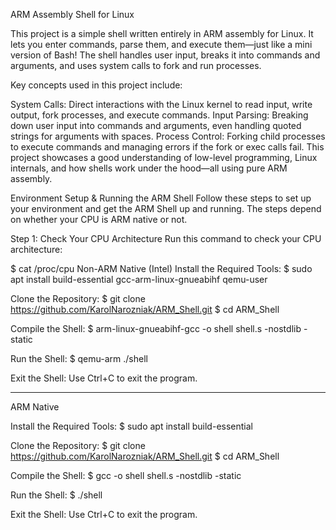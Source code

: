 ARM Assembly Shell for Linux

This project is a simple shell written entirely in ARM assembly for Linux. It lets you enter commands, parse them, and execute them—just like a mini version of Bash! The shell handles user input, breaks it into commands and arguments, and uses system calls to fork and run processes.

Key concepts used in this project include:

System Calls: Direct interactions with the Linux kernel to read input, write output, fork processes, and execute commands.
Input Parsing: Breaking down user input into commands and arguments, even handling quoted strings for arguments with spaces.
Process Control: Forking child processes to execute commands and managing errors if the fork or exec calls fail.
This project showcases a good understanding of low-level programming, Linux internals, and how shells work under the hood—all using pure ARM assembly.

Environment Setup & Running the ARM Shell
Follow these steps to set up your environment and get the ARM Shell up and running. The steps depend on whether your CPU is ARM native or not.

Step 1: Check Your CPU Architecture
Run this command to check your CPU architecture:

$ cat /proc/cpu
Non-ARM Native (Intel)
Install the Required Tools:
$ sudo apt install build-essential gcc-arm-linux-gnueabihf qemu-user

Clone the Repository:
$ git clone https://github.com/KarolNarozniak/ARM_Shell.git
$ cd ARM_Shell

Compile the Shell:
$ arm-linux-gnueabihf-gcc -o shell shell.s -nostdlib -static

Run the Shell:
$ qemu-arm ./shell

Exit the Shell:
Use Ctrl+C to exit the program.

---------------------------------------

ARM Native

Install the Required Tools:
$ sudo apt install build-essential

Clone the Repository:
$ git clone https://github.com/KarolNarozniak/ARM_Shell.git
$ cd ARM_Shell

Compile the Shell:
$ gcc -o shell shell.s -nostdlib -static

Run the Shell:
$ ./shell

Exit the Shell:
Use Ctrl+C to exit the program.
